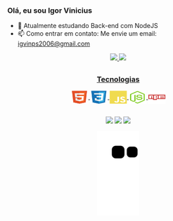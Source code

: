 ### Olá, eu sou Igor Vinicius

- 🌱 Atualmente estudando Back-end com NodeJS
- 📫 Como entrar em contato: Me envie um email: igvinps2006@gmail.com

<div align="center">
  <a href="https://github.com/igorvini25">
  <img height="180em" src="https://github-readme-stats.vercel.app/api?username=IgorVini25&show_icons=true&theme=radical&include_all_commits=true&count_private=true&title_color=fff&text_color=fff&border_color=9745f5&icon_color=9745f5"/>
  <img height="180em" src="https://github-readme-stats.vercel.app/api/top-langs/?username=igorvini25&layout=compact&langs_count=7&theme=radical&title_color=fff&text_color=fff&border_color=9745f5"/>
</div>
  
  ##
  
 <div style="display: inline_block" align='center'>
  <h3>Tecnologias</h3>
  <img align="center" alt="HTML" height="30" width="40" src="https://raw.githubusercontent.com/devicons/devicon/master/icons/html5/html5-original.svg">
  <img align="center" alt="CSS" height="30" width="40" src="https://raw.githubusercontent.com/devicons/devicon/master/icons/css3/css3-original.svg">
  <img align="center" alt="JavaScript" height="30" width="40" src="https://raw.githubusercontent.com/devicons/devicon/master/icons/javascript/javascript-plain.svg">
  <img align="center" alt="NodeJs" height="30" width="40" src="https://raw.githubusercontent.com/devicons/devicon/master/icons/nodejs/nodejs-original.svg">
  <img align="center" alt="NPM" height="30" width="40" src="https://raw.githubusercontent.com/devicons/devicon/master/icons/npm/npm-original-wordmark.svg">
</div>
  
  ##
 
<div align='center'> 
  <a href="https://instagram.com/lgor.vinicius" target="_blank"><img src="https://img.shields.io/badge/-Instagram-%23E4405F?style=for-the-badge&logo=instagram&logoColor=white" target="_blank"></a>
 	<a href = "mailto:igvinps2006@gmail.com"><img src="https://img.shields.io/badge/-Gmail-%23333?style=for-the-badge&logo=gmail&logoColor=white" target="_blank"></a>
  <a href="https://www.linkedin.com/in/igor-vinicius-845b68217" target="_blank"><img src="https://img.shields.io/badge/-LinkedIn-%230077B5?style=for-the-badge&logo=linkedin&logoColor=white" target="_blank"></a> 

  ![Snake animation](https://github.com/igorvini25/igorvini25/blob/output/github-contribution-grid-snake.svg)
  </div>
